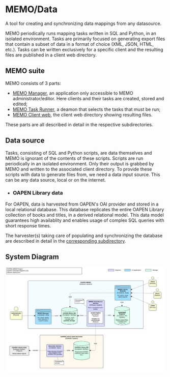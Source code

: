 # MEMO/Data

A tool for creating and synchronizing data mappings from any datasource. 

MEMO periodically runs mapping tasks written in SQL and Python, in an isolated environment. Tasks are primarily focused on generating export files that contain a subset of data in a format of choice (XML, JSON, HTML, etc.). Tasks can be written exclusively for a specific client and the resulting files are published in a client web directory.

## MEMO suite

MEMO consists of 3 parts:

* [MEMO Manager](./MEMO/MEMO-Manager/README.md), an application only accessible to MEMO administrator/editor. Here clients and their tasks are created, stored and edited;
* [MEMO Task Runner](./MEMO/MEMO-Taskrunner/README.md), a deamon that selects the tasks that must be run;
* [MEMO Client web](./MEMO/MEMO-Clientweb/README.md), the client web directory showing resulting files. 

These parts are all described in detail in the respective subdirectories.

## Data source

Tasks, consisting of SQL and Python scripts, are data themselves and MEMO is ignorant of the contents of these scripts. Scripts are run periodically in an isolated environment. Only their output is grabbed by MEMO and written to the associated client directory. To provide these scripts with data to generate files from, we need a data input source. This can be any data source, local or on the internet. 

* ### OAPEN Library data  
For OAPEN, data is harvested from OAPEN's OAI provider and stored in a local relational database. This database replicates the entire OAPEN Library collection of books and titles, in a derived relational model. This data model guarantees high availablity and enables usage of complex SQL queries with short response times.

The harvester(s) taking care of populating and synchronizing the database are described in detail in the [corresponding subdirectory](./OAPEN-Data/README.md).

## System Diagram

![System Context Diagram](./SystemContextDiagram.jpg)
